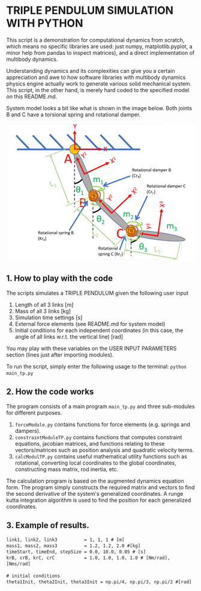# TRIPLE PENDULUM SIMULATION WITH PYTHON
This script is a demonstration for computational dynamics
from scratch, which means no specific libraries are used: just numpy, 
matplotlib.pyplot, a minor help from pandas to inspect matrices), and 
a direct implementation of multibody dynamics.

Understanding dynamics and its complexities can give you
a certain appreciation and awe to how software libraries with multibody 
dynamics physics engine actually work to generate various solid
mechanical system. This script, in the other hand, is merely hard
coded to the specified model on this README.md. 

System model looks a bit like what is shown in the image below. Both joints B and C have a torsional spring and rotational damper.

![Image of Triple Pendulum Model](https://github.com/eigeneddie/triple-pendulum-simulation-python/blob/main/img/triplePendulum1.png)

## 1. How to play with the code
 The scripts simulates a TRIPLE PENDULUM given the following user input
 1. Length of all 3 links [m]
 2. Mass of all 3 links [kg]
 3. Simulation time settings [s]
 4. External force elements (see README.md for system model)
 5. Initial conditions for each independent coordinates (in this case, 
    the angle of all links w.r.t. the vertical line) [rad]
 
 You may play with these variables on the USER INPUT PARAMETERS 
 section (lines just after importing modules).

 To run the script, simply enter the 
 following usage to the terminal: `python main_tp.py`
 
## 2. How the code works

The program consists of a main program `main_tp.py` and three sub-modules 
for different purposes.
1. `forceModule.py` contains functions for force elements (e.g. springs and dampers).
2. `constraintModuleTP.py` contains functions that computes constraint equations, jacobian matrices, and functions relating to these vectors/matrices such as position analysis and quadratic velocity terms.
3. `calcModulTP.py` contains useful mathematical utility functions such as rotational, converting local coordinates to the global coordinates, constructing mass matrix, rod inertia, etc. 

The calculation program is based on the augmented dynamics equation form. The program simply constructs the required matrix and vectors to find the second derivative of the system's generalized coordinates. A runge kutta integration algorithm is used to find the position for each generalized coordinates.

## 3. Example of results. 

```
link1, link2, link3          = 1, 1, 1 # [m]
mass1, mass2, mass3          = 1.2, 1.2, 2.0 #[kg]
timeStart, timeEnd, stepSize = 0.0, 10.0, 0.05 # [s] 
krB, crB, krC, crC           = 1.0, 1.0, 1.0, 1.0 # [Nm/rad], [Nms/rad]

# initial conditions
theta1Init, theta2Init, theta3Init = np.pi/4, np.pi/3, np.pi/2 #[rad]
```

